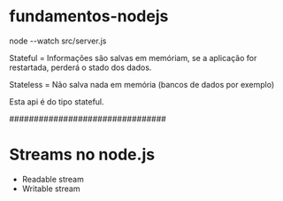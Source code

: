 # fundamentos-nodejs

node --watch src/server.js


Stateful = Informações são salvas em memóriam, se a aplicação for restartada, perderá o stado dos dados.

Stateless = Não salva nada em memória (bancos de dados por exemplo)

Esta api é do tipo stateful.

################################

# Streams no node.js

- Readable stream
- Writable stream